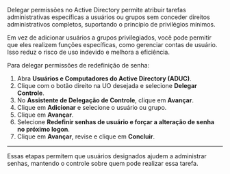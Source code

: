 Delegar permissões no Active Directory permite atribuir tarefas administrativas específicas a usuários ou grupos sem conceder direitos administrativos completos, suportando o princípio de privilégios mínimos.

Em vez de adicionar usuários a grupos privilegiados, você pode permitir que eles realizem funções específicas, como gerenciar contas de usuário. Isso reduz o risco de uso indevido e melhora a eficiência.

Para delegar permissões de redefinição de senha:
1. Abra **Usuários e Computadores do Active Directory (ADUC)**.
2. Clique com o botão direito na UO desejada e selecione **Delegar Controle**.
3. No **Assistente de Delegação de Controle**, clique em **Avançar**.
4. Clique em **Adicionar** e selecione o usuário ou grupo.
5. Clique em **Avançar**.
6. Selecione **Redefinir senhas de usuário e forçar a alteração de senha no próximo logon**.
7. Clique em **Avançar**, revise e clique em **Concluir**.

---

Essas etapas permitem que usuários designados ajudem a administrar senhas, mantendo o controle sobre quem pode realizar essa tarefa.